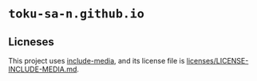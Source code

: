 # `toku-sa-n.github.io`

## Licneses

This project uses
[include-media](https://github.com/eduardoboucas/include-media), and its
license file is
[licenses/LICENSE-INCLUDE-MEDIA.md](https://github.com/eduardoboucas/include-media).

